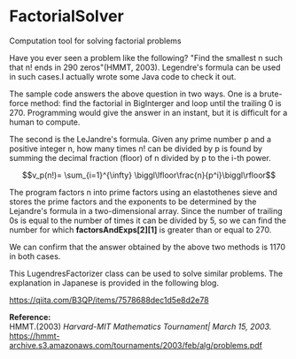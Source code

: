 # FactorialSolver
 Computation tool for solving factorial problems

Have you ever seen a problem like the following? "Find the smallest n such that n! ends in 290 zeros"(HMMT, 2003). Legendre's formula can be used in such cases.I actually wrote some Java code to check it out.

The sample code answers the above question in two ways. One is a brute-force method: find the factorial in BigInterger and loop until the trailing 0 is 270. Programming would give the answer in an instant, but it is difficult for a human to compute.

The second is the LeJandre's formula. Given any prime number p and a positive integer n, how many times n! can be divided by p is found by summing the decimal fraction (floor) of n divided by p to the i-th power.

$$v_p(n!)= \sum_{i=1}^{\infty} \biggl\lfloor\frac{n}{p^i}\biggl\rfloor$$

The program factors n into prime factors using an elastothenes sieve and stores the prime factors and the exponents to be determined by the Lejandre's formula in a two-dimensional array. Since the number of trailing 0s is equal to the number of times it can be divided by 5, so we can find the number for which <b>factorsAndExps[2][1]</b> is greater than or equal to 270.

We can confirm that the answer obtained by the above two methods is 1170 in both cases.

This LugendresFactorizer class can be used to solve similar problems. The explanation in Japanese is provided in the following blog.

https://qiita.com/B3QP/items/7578688dec1d5e8d2e78

<b>Reference:</b><br>
HMMT.(2003) <i>Harvard-MIT Mathematics Tournament| March 15, 2003.</i><br>
https://hmmt-archive.s3.amazonaws.com/tournaments/2003/feb/alg/problems.pdf<br>
